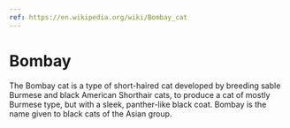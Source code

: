 ```yaml
---
ref: https://en.wikipedia.org/wiki/Bombay_cat
---
```

# Bombay

The Bombay cat is a type of short-haired cat developed by breeding sable Burmese and black American Shorthair cats, to produce a cat of mostly Burmese type, but with a sleek, panther-like black coat. Bombay is the name given to black cats of the Asian group.